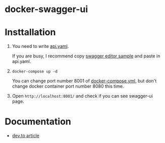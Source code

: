 # docker-swagger-ui

# Insttallation
1. You need to write [api.yaml](/swagger/api.yaml).

    If you are busy, I recommend copy [swagger editor sample](https://editor.swagger.io/) and paste in api.yaml.

1. `docker-compose up -d`

    You can change port number 8001 of [docker-compose.yml](/docker-compose.yml), but don't change docker container port number 8080 this time.

1. Open `http://localhost:8001/` and check if you can see swagger-ui page.

# Documentation

- [dev.to article](https://dev.to/k_nakano9/try-using-swagger-ui-m8e)
